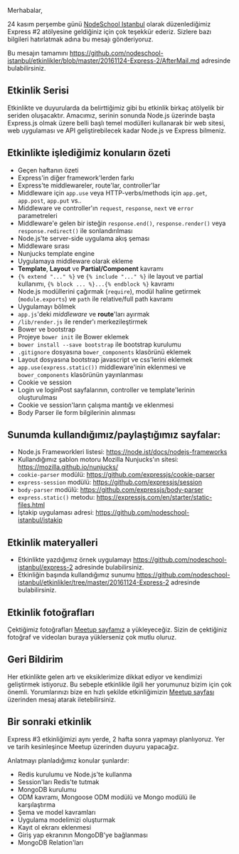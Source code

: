 Merhabalar,

24 kasım perşembe günü [NodeSchool Istanbul](http://nodeschool.ist/) olarak düzenlediğimiz Express #2 atölyesine geldiğiniz için çok teşekkür ederiz. Sizlere bazı bilgileri hatırlatmak adına bu mesajı gönderiyoruz.

Bu mesajın tamamını https://github.com/nodeschool-istanbul/etkinlikler/blob/master/20161124-Express-2/AfterMail.md adresinde bulabilirsiniz.

## Etkinlik Serisi

Etkinlikte ve duyurularda da belirttiğimiz gibi bu etkinlik birkaç atölyelik bir seriden oluşacaktır.
Amacımız, serinin sonunda Node.js üzerinde başta Express.js olmak üzere belli başlı temel modülleri kullanarak bir web sitesi, web uygulaması ve API geliştirebilecek kadar Node.js ve Express bilmeniz.

## Etkinlikte işlediğimiz konuların özeti

* Geçen haftanın özeti
* Express'in diğer framework'lerden farkı
* Express'te middlewareler, route'lar, controller'lar
 * Middleware için `app.use` veya HTTP-verbs/methods için `app.get`, `app.post`, `app.put` vs..
 * Middleware ve controller'ın `request`, `response`, `next` ve `error` parametreleri
 * Middleware'e gelen bir isteğin `response.end()`, `response.render()` veya `response.redirect()` ile sonlandırılması
 * Node.js'te server-side uygulama akış şeması
 * Middleware sırası
* Nunjucks template engine
 * Uygulamaya middleware olarak ekleme
 * **Template**, **Layout** ve **Partial/Component** kavramı
 * `{% extend "..." %}` ve `{% include "..." %}` ile layout ve partial kullanımı, `{% block ... %}...{% endblock %}` kavramı
* Node.js modüllerini çağırmak (`require`), modül haline getirmek (`module.exports`) ve `path` ile relative/full path kavramı
* Uygulamayı bölmek
 * `app.js`'deki *middleware* ve **route**'ları ayırmak
 * `/lib/render.js` ile render'ı merkezileştirmek
* Bower ve bootstrap
 * Projeye `bower init` ile Bower eklemek
 * `bower install --save bootstrap` ile bootstrap kurulumu
 * `.gitignore` dosyasına `bower_components` klasörünü eklemek
 * Layout dosyasına bootstrap javascript ve css'lerini eklemek
 * `app.use(express.static())` middleware'inin eklenmesi ve `bower_components` klasörünün yayınlanması
* Cookie ve session
 * Login ve loginPost sayfalarının, controller ve template'lerinin oluşturulması
 * Cookie ve session'ların çalışma mantığı ve eklenmesi
 * Body Parser ile form bilgilerinin alınması

## Sunumda kullandığımız/paylaştığımız sayfalar:

- Node.js Frameworkleri listesi: https://node.ist/docs/nodejs-frameworks
- Kullandığımız şablon motoru Mozilla Nunjucks'ın sitesi: https://mozilla.github.io/nunjucks/
- `cookie-parser` modülü: https://github.com/expressjs/cookie-parser
- `express-session` modülü: https://github.com/expressjs/session
- `body-parser` modülü: https://github.com/expressjs/body-parser
- `express.static()` metodu: https://expressjs.com/en/starter/static-files.html   
- İştakip uygulaması adresi: https://github.com/nodeschool-istanbul/istakip

## Etkinlik materyalleri

* Etkinlikte yazdığımız örnek uygulamayı https://github.com/nodeschool-istanbul/express-2 adresinde bulabilirsiniz.
* Etkinliğin başında kullandığımız sunumu https://github.com/nodeschool-istanbul/etkinlikler/tree/master/20161124-Express-2 adresinde bulabilirsiniz.

## Etkinlik fotoğrafları

Çektiğimiz fotoğrafları [Meetup sayfamız](https://www.meetup.com/nodeschool-istanbul/events/235619166/) a yükleyeceğiz. Sizin de çektiğiniz fotoğraf ve videoları buraya yüklerseniz çok mutlu oluruz.

## Geri Bildirim

Her etkinlikte gelen artı ve eksiklerimize dikkat ediyor ve kendimizi geliştirmek istiyoruz. Bu sebeple etkinlikle ilgili her yorumunuz bizim için çok önemli.
Yorumlarınızı bize en hızlı şekilde etkinliğimizin [Meetup sayfası](https://www.meetup.com/nodeschool-istanbul/events/235619166/) üzerinden mesaj atarak iletebilirsiniz.

## Bir sonraki etkinlik

Express #3 etkinliğimizi aynı yerde, 2 hafta sonra yapmayı planlıyoruz. Yer ve tarih kesinleşince Meetup üzerinden duyuru yapacağız.

Anlatmayı planladığımız konular şunlardır:
- Redis kurulumu ve Node.js'te kullanma
 - Session'ları Redis'te tutmak
- MongoDB kurulumu
 - ODM kavramı, Mongoose ODM modülü ve Mongo modülü ile karşılaştırma
 - Şema ve model kavramları
 - Uygulama modelimizi oluşturmak
- Kayıt ol ekranı eklenmesi
- Giriş yap ekranının MongoDB'ye bağlanması
- MongoDB Relation'ları
